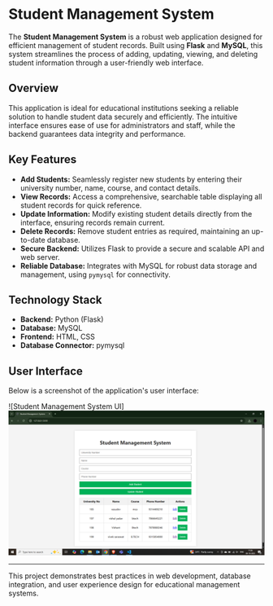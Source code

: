 # Student Management System

The **Student Management System** is a robust web application designed for efficient management of student records. Built using **Flask** and **MySQL**, this system streamlines the process of adding, updating, viewing, and deleting student information through a user-friendly web interface.

## Overview

This application is ideal for educational institutions seeking a reliable solution to handle student data securely and efficiently. The intuitive interface ensures ease of use for administrators and staff, while the backend guarantees data integrity and performance.

## Key Features

- **Add Students:** Seamlessly register new students by entering their university number, name, course, and contact details.
- **View Records:** Access a comprehensive, searchable table displaying all student records for quick reference.
- **Update Information:** Modify existing student details directly from the interface, ensuring records remain current.
- **Delete Records:** Remove student entries as required, maintaining an up-to-date database.
- **Secure Backend:** Utilizes Flask to provide a secure and scalable API and web server.
- **Reliable Database:** Integrates with MySQL for robust data storage and management, using `pymysql` for connectivity.

## Technology Stack

- **Backend:** Python (Flask)
- **Database:** MySQL
- **Frontend:** HTML, CSS
- **Database Connector:** pymysql

## User Interface

Below is a screenshot of the application's user interface:

<!-- Insert UI screenshot here -->
![Student Management System UI]
![ui screenshot](image.png)

---

This project demonstrates best practices in web development, database integration, and user experience design for educational management systems.
